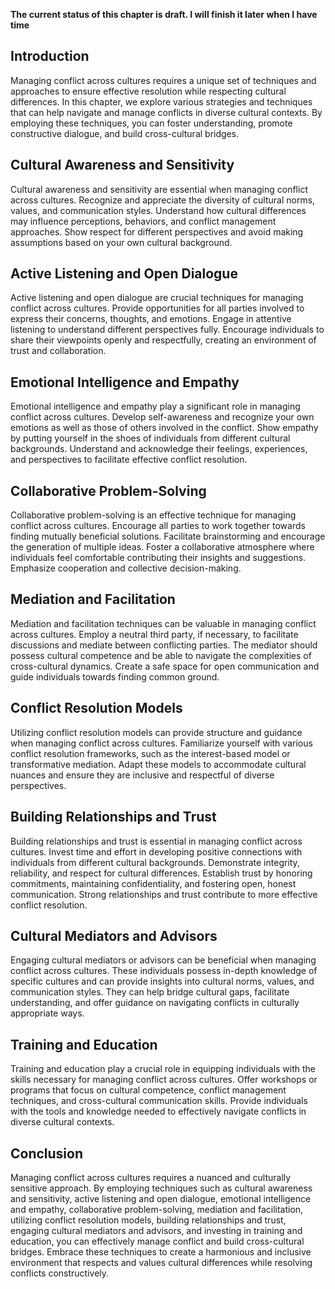 **The current status of this chapter is draft. I will finish it later when I have time**

Introduction
------------

Managing conflict across cultures requires a unique set of techniques and approaches to ensure effective resolution while respecting cultural differences. In this chapter, we explore various strategies and techniques that can help navigate and manage conflicts in diverse cultural contexts. By employing these techniques, you can foster understanding, promote constructive dialogue, and build cross-cultural bridges.

Cultural Awareness and Sensitivity
----------------------------------

Cultural awareness and sensitivity are essential when managing conflict across cultures. Recognize and appreciate the diversity of cultural norms, values, and communication styles. Understand how cultural differences may influence perceptions, behaviors, and conflict management approaches. Show respect for different perspectives and avoid making assumptions based on your own cultural background.

Active Listening and Open Dialogue
----------------------------------

Active listening and open dialogue are crucial techniques for managing conflict across cultures. Provide opportunities for all parties involved to express their concerns, thoughts, and emotions. Engage in attentive listening to understand different perspectives fully. Encourage individuals to share their viewpoints openly and respectfully, creating an environment of trust and collaboration.

Emotional Intelligence and Empathy
----------------------------------

Emotional intelligence and empathy play a significant role in managing conflict across cultures. Develop self-awareness and recognize your own emotions as well as those of others involved in the conflict. Show empathy by putting yourself in the shoes of individuals from different cultural backgrounds. Understand and acknowledge their feelings, experiences, and perspectives to facilitate effective conflict resolution.

Collaborative Problem-Solving
-----------------------------

Collaborative problem-solving is an effective technique for managing conflict across cultures. Encourage all parties to work together towards finding mutually beneficial solutions. Facilitate brainstorming and encourage the generation of multiple ideas. Foster a collaborative atmosphere where individuals feel comfortable contributing their insights and suggestions. Emphasize cooperation and collective decision-making.

Mediation and Facilitation
--------------------------

Mediation and facilitation techniques can be valuable in managing conflict across cultures. Employ a neutral third party, if necessary, to facilitate discussions and mediate between conflicting parties. The mediator should possess cultural competence and be able to navigate the complexities of cross-cultural dynamics. Create a safe space for open communication and guide individuals towards finding common ground.

Conflict Resolution Models
--------------------------

Utilizing conflict resolution models can provide structure and guidance when managing conflict across cultures. Familiarize yourself with various conflict resolution frameworks, such as the interest-based model or transformative mediation. Adapt these models to accommodate cultural nuances and ensure they are inclusive and respectful of diverse perspectives.

Building Relationships and Trust
--------------------------------

Building relationships and trust is essential in managing conflict across cultures. Invest time and effort in developing positive connections with individuals from different cultural backgrounds. Demonstrate integrity, reliability, and respect for cultural differences. Establish trust by honoring commitments, maintaining confidentiality, and fostering open, honest communication. Strong relationships and trust contribute to more effective conflict resolution.

Cultural Mediators and Advisors
-------------------------------

Engaging cultural mediators or advisors can be beneficial when managing conflict across cultures. These individuals possess in-depth knowledge of specific cultures and can provide insights into cultural norms, values, and communication styles. They can help bridge cultural gaps, facilitate understanding, and offer guidance on navigating conflicts in culturally appropriate ways.

Training and Education
----------------------

Training and education play a crucial role in equipping individuals with the skills necessary for managing conflict across cultures. Offer workshops or programs that focus on cultural competence, conflict management techniques, and cross-cultural communication skills. Provide individuals with the tools and knowledge needed to effectively navigate conflicts in diverse cultural contexts.

Conclusion
----------

Managing conflict across cultures requires a nuanced and culturally sensitive approach. By employing techniques such as cultural awareness and sensitivity, active listening and open dialogue, emotional intelligence and empathy, collaborative problem-solving, mediation and facilitation, utilizing conflict resolution models, building relationships and trust, engaging cultural mediators and advisors, and investing in training and education, you can effectively manage conflict and build cross-cultural bridges. Embrace these techniques to create a harmonious and inclusive environment that respects and values cultural differences while resolving conflicts constructively.
